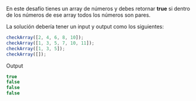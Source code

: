 En este desafío tienes un array de números y debes retornar **true** si dentro de los números de ese array todos los números son pares.

La solución debería tener un input y output como los siguientes:

```js
checkArray([2, 4, 6, 8, 10]);
checkArray([1, 3, 5, 7, 10, 11]);
checkArray([1, 3, 5]);
checkArray([]);
```

Output

```js
true
false
false
false
```

